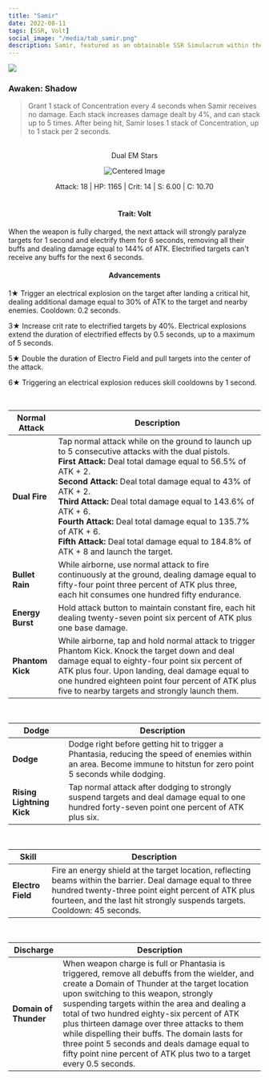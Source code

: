 ```yaml
---
title: "Samir"
date: 2022-08-11
tags: [SSR, Volt]
social_image: "/media/tab_samir.png"
description: Samir, featured as an obtainable SSR Simulacrum within the simulacrum system, associated with the weapon Dual EM Stars.
---
```


![](https://i.postimg.cc/26Y4yC6T/Simulacrum-Samir-Awaken.webp)

### Awaken: Shadow

> Grant 1 stack of Concentration every 4 seconds when Samir receives no damage. Each stack increases damage dealt by 4%, and can stack up to 5 times. After being hit, Samir loses 1 stack of Concentration, up to 1 stack per 2 seconds.

</br>

<center>Dual EM Stars</center>

<p align="center">
<img src="https://i.postimg.cc/XY6pKQfD/Icon-Weapon-Dual-EM-Stars.webp" alt="Centered Image">
</p>

<center>
Attack: 18 | HP: 1165 | Crit: 14 | S: 6.00 | C: 10.70
</center>

</br>

<h4 style="text-align: center;"> Trait: Volt</h4>

When the weapon is fully charged, the next attack will strongly paralyze targets for 1 second and electrify them for 6 seconds, removing all their buffs and dealing damage equal to 144% of ATK. Electrified targets can't receive any buffs for the next 6 seconds.

<h4 style="text-align: center;"> Advancements </h4>

1★ Trigger an electrical explosion on the target after landing a critical hit, dealing additional damage equal to 30% of ATK to the target and nearby enemies. Cooldown: 0.2 seconds.

3★ Increase crit rate to electrified targets by 40%. Electrical explosions extend the duration of electrified effects by 0.5 seconds, up to a maximum of 5 seconds.

5★ Double the duration of Electro Field and pull targets into the center of the attack.

6★ Triggering an electrical explosion reduces skill cooldowns by 1 second.

</br>

| Normal Attack    | Description                                                                                                                                                                                                                                                                                                                                                                                                                                                                          |
| ---------------- | ------------------------------------------------------------------------------------------------------------------------------------------------------------------------------------------------------------------------------------------------------------------------------------------------------------------------------------------------------------------------------------------------------------------------------------------------------------------------------------ |
| **Dual Fire**    | Tap normal attack while on the ground to launch up to 5 consecutive attacks with the dual pistols. </br> **First Attack:** Deal total damage equal to 56.5% of ATK + 2. </br> **Second Attack:** Deal total damage equal to 43% of ATK + 2. </br> **Third Attack:** Deal total damage equal to 143.6% of ATK + 6. </br> **Fourth Attack:** Deal total damage equal to 135.7% of ATK + 6. </br> **Fifth Attack:** Deal total damage equal to 184.8% of ATK + 8 and launch the target. |
| **Bullet Rain**  | While airborne, use normal attack to fire continuously at the ground, dealing damage equal to fifty-four point three percent of ATK plus three, each hit consumes one hundred fifty endurance.                                                                                                                                                                                                                                                                                       |
| **Energy Burst** | Hold attack button to maintain constant fire, each hit dealing twenty-seven point six percent of ATK plus one base damage.                                                                                                                                                                                                                                                                                                                                                           |
| **Phantom Kick** | While airborne, tap and hold normal attack to trigger Phantom Kick. Knock the target down and deal damage equal to eighty-four point six percent of ATK plus four. Upon landing, deal damage equal to one hundred eighteen point four percent of ATK plus five to nearby targets and strongly launch them.                                                                                                                                                                           |

</br>

| Dodge                     | Description                                                                                                                                                           |
| ------------------------- | --------------------------------------------------------------------------------------------------------------------------------------------------------------------- |
| **Dodge**                 | Dodge right before getting hit to trigger a Phantasia, reducing the speed of enemies within an area. Become immune to hitstun for zero point 5 seconds while dodging. |
| **Rising Lightning Kick** | Tap normal attack after dodging to strongly suspend targets and deal damage equal to one hundred forty-seven point one percent of ATK plus six.                       |

</br>

| Skill             | Description                                                                                                                                                                                                                                    |
| ----------------- | ---------------------------------------------------------------------------------------------------------------------------------------------------------------------------------------------------------------------------------------------- |
| **Electro Field** | Fire an energy shield at the target location, reflecting beams within the barrier. Deal damage equal to three hundred twenty-three point eight percent of ATK plus fourteen, and the last hit strongly suspends targets. Cooldown: 45 seconds. |

</br>

| Discharge             | Description                                                                                                                                                                                                                                                                                                                                                                                                                                                                                                         |
| --------------------- | ------------------------------------------------------------------------------------------------------------------------------------------------------------------------------------------------------------------------------------------------------------------------------------------------------------------------------------------------------------------------------------------------------------------------------------------------------------------------------------------------------------------- |
| **Domain of Thunder** | When weapon charge is full or Phantasia is triggered, remove all debuffs from the wielder, and create a Domain of Thunder at the target location upon switching to this weapon, strongly suspending targets within the area and dealing a total of two hundred eighty-six percent of ATK plus thirteen damage over three attacks to them while dispelling their buffs. The domain lasts for three point 5 seconds and deals damage equal to fifty point nine percent of ATK plus two to a target every 0.5 seconds. |
